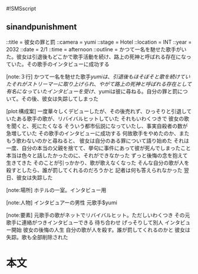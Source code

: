 #!SMSscript

## sinandpunishment

::title = 彼女の罪と罰
::camera = yumi
::stage = Hotel
::location = INT
::year = 2032
::date = 2/1
::time = afternoon
::outline = かつて一名を馳せた歌手がいた。彼女は引退後もどこかで歌手活動を続け、路上の死神と呼ばれる存在になっていた。その歌手のインタビューに成功する

[note:３行]
かつて一名を馳せた歌手$yumiは、引退後もほそぼそと歌を続けていた
それがストリーマーに取り上げられ、やがて路上の死神と呼ばれる存在として有名になっていた
インタビューを受け、$yumiは彼に尋ねる。自分の罪と罰について。その後、彼女は失踪してしまった

[plot:構成案]
一度華々しくデビューしたが、その後売れず、ひっそりと引退していたある歌手の歌が、リバイバルヒットしていた
それもいわくつきで
彼女の歌を聞くと、死にたくなる
そういう都市伝説になっていたし、事実自殺者の数が急増していた
その歌手のインタビューに成功する
何故歌手をやめたのか、またもう歌わないのかと尋ねると、
彼女は自分のある罪について語り始めた
それは一度、自分の本当の父親を捨てて、挙句に事件にあって彼が死んでしまったこと
本当は色々と話したかったのに、それができなかった
ずっと後悔の念を抱えて生きてきた
そのことが引っかかり、歌が歌えなくなった
そんな自分の歌が人を殺すとしたら、誰が罰してくれるのだろうかと
記者は何も答えられなかった
翌日、彼女は失踪した

[note:場所]
ホテルの一室。インタビュー用

[note:人物]
インタビュアーの男性
元歌手$yumi

[note:要素]
元歌手の歌がネットでリバイバルヒット。ただしいわくつき
その元歌手に連絡がつきインタビューできる
待ち合わせ
げっそりして別人
インタビュー開始
彼女の後悔の人生
自分の歌が人を殺す。誰が罰してくれるのかと
彼女は失踪。歌も全部削除された

# 本文
